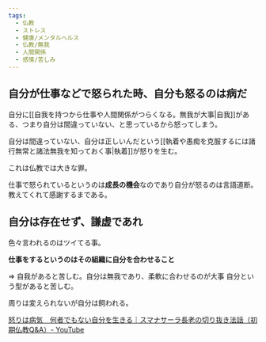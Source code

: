 ```yaml
---
tags:
  - 仏教
  - ストレス
  - 健康/メンタルヘルス
  - 仏教/無我
  - 人間関係
  - 感情/苦しみ
---
```

## 自分が仕事などで怒られた時、自分も怒るのは病だ

自分に[[自我を持つから仕事や人間関係がつらくなる。無我が大事|自我]]がある、つまり自分は間違っていない、と思っているから怒ってしまう。

自分は間違っていない、自分は正しいんだという[[執着や愚痴を克服するには諸行無常と諸法無我を知っておく事|執着]]が怒りを生む。

これは仏教では大きな罪。

仕事で怒られているというのは**成長の機会**なのであり自分が怒るのは言語道断。
教えてくれて感謝するまである。

## 自分は存在せず、謙虚であれ
色々言われるのはツイてる事。

**仕事をするというのはその組織に自分を合わせること**

=> 自我があると苦しむ。自分は無我であり、柔軟に合わせるのが大事
自分という型があると苦しむ。

周りは変えられないが自分は飼われる。

[怒りは病気　何者でもない自分を生きる｜スマナサーラ長老の切り抜き法話（初期仏教Q&A）- YouTube](https://www.youtube.com/watch?v=bm34BDwj75k)